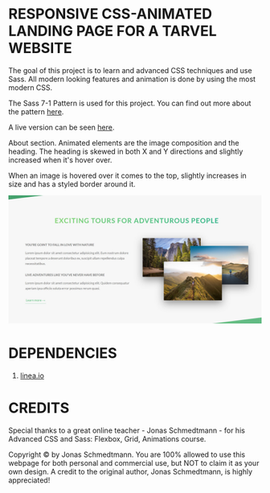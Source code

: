 # RESPONSIVE CSS-ANIMATED LANDING PAGE FOR A TARVEL WEBSITE

The goal of this project is to learn and advanced CSS techniques and use Sass. All modern looking features and animation is done by using the most modern CSS.

The Sass 7-1 Pattern is used for this project. You can find out more about the pattern [here](https://sass-guidelin.es/#the-7-1-pattern).

A live version can be seen [here](https://pchelka84.github.io/travel-website-landing-page/).

About section. Animated elements are the image composition and the heading. The heading is skewed in both X and Y directions and slightly increased when it's hover over.

When an image is hovered over it comes to the top, slightly increases in size and has a styled border around it.

![About Section](img/aboutSection.JPG)

# DEPENDENCIES

1. [linea.io](http://linea.io/)

# CREDITS

Special thanks to a great online teacher - Jonas Schmedtmann - for his Advanced CSS and Sass: Flexbox, Grid, Animations course.

Copyright &copy; by Jonas Schmedtmann.
You are 100% allowed to use this webpage for both personal and commercial use, but NOT to claim it as your own design. A credit to the original author, Jonas Schmedtmann, is highly appreciated!
